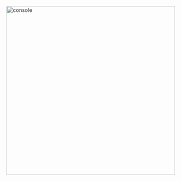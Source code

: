 <img width="455" alt="console" src="https://github.com/yagmurcurku/Tobeto-Java/assets/114661852/6188e67b-a908-488a-b862-bc46180cca07">
